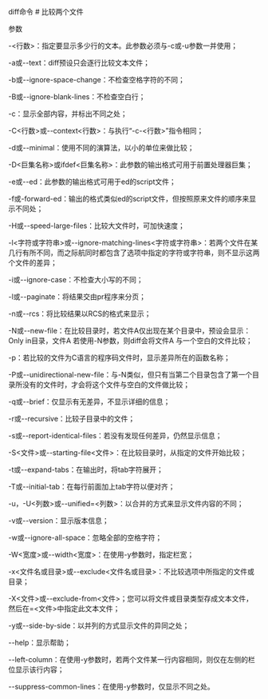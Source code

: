 diff命令 \# 比较两个文件

参数

\-\<行数\>：指定要显示多少行的文本。此参数必须与-c或-u参数一并使用；

\-a或--text：diff预设只会逐行比较文本文件；

\-b或--ignore-space-change：不检查空格字符的不同；

\-B或--ignore-blank-lines：不检查空白行；

\-c：显示全部内容，并标出不同之处；

\-C\<行数\>或--context\<行数\>：与执行“-c-\<行数\>”指令相同；

\-d或--minimal：使用不同的演算法，以小的单位来做比较；

\-D\<巨集名称\>或ifdef\<巨集名称\>：此参数的输出格式可用于前置处理器巨集；

\-e或--ed：此参数的输出格式可用于ed的script文件；

\-f或-forward-ed：输出的格式类似ed的script文件，但按照原来文件的顺序来显示不同处；

\-H或--speed-large-files：比较大文件时，可加快速度；

\-l\<字符或字符串\>或--ignore-matching-lines\<字符或字符串\>：若两个文件在某几行有所不同，而之际航同时都包含了选项中指定的字符或字符串，则不显示这两个文件的差异；

\-i或--ignore-case：不检查大小写的不同；

\-l或--paginate：将结果交由pr程序来分页；

\-n或--rcs：将比较结果以RCS的格式来显示；

\-N或--new-file：在比较目录时，若文件A仅出现在某个目录中，预设会显示：Only
in目录，文件A 若使用-N参数，则diff会将文件A 与一个空白的文件比较；

\-p：若比较的文件为C语言的程序码文件时，显示差异所在的函数名称；

\-P或--unidirectional-new-file：与-N类似，但只有当第二个目录包含了第一个目录所没有的文件时，才会将这个文件与空白的文件做比较；

\-q或--brief：仅显示有无差异，不显示详细的信息；

\-r或--recursive：比较子目录中的文件；

\-s或--report-identical-files：若没有发现任何差异，仍然显示信息；

\-S\<文件\>或--starting-file\<文件\>：在比较目录时，从指定的文件开始比较；

\-t或--expand-tabs：在输出时，将tab字符展开；

\-T或--initial-tab：在每行前面加上tab字符以便对齐；

\-u，-U\<列数\>或--unified=\<列数\>：以合并的方式来显示文件内容的不同；

\-v或--version：显示版本信息；

\-w或--ignore-all-space：忽略全部的空格字符；

\-W\<宽度\>或--width\<宽度\>：在使用-y参数时，指定栏宽；

\-x\<文件名或目录\>或--exclude\<文件名或目录\>：不比较选项中所指定的文件或目录；

\-X\<文件\>或--exclude-from\<文件\>；您可以将文件或目录类型存成文本文件，然后在=\<文件\>中指定此文本文件；

\-y或--side-by-side：以并列的方式显示文件的异同之处；

\--help：显示帮助；

\--left-column：在使用-y参数时，若两个文件某一行内容相同，则仅在左侧的栏位显示该行内容；

\--suppress-common-lines：在使用-y参数时，仅显示不同之处。
